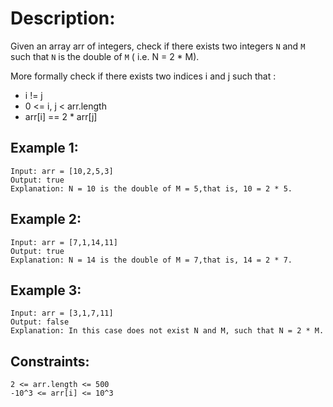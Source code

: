 # Description:
Given an array arr of integers, check if there exists two integers `N` and `M` such that `N` is the double of `M` ( i.e. N = 2 * M).

More formally check if there exists two indices i and j such that :

* i != j
* 0 <= i, j < arr.length
* arr[i] == 2 * arr[j]
 

## Example 1:
```
Input: arr = [10,2,5,3]
Output: true
Explanation: N = 10 is the double of M = 5,that is, 10 = 2 * 5.
```

## Example 2:
```
Input: arr = [7,1,14,11]
Output: true
Explanation: N = 14 is the double of M = 7,that is, 14 = 2 * 7.
```

## Example 3:
```
Input: arr = [3,1,7,11]
Output: false
Explanation: In this case does not exist N and M, such that N = 2 * M.
``` 

## Constraints:
```
2 <= arr.length <= 500
-10^3 <= arr[i] <= 10^3
```
